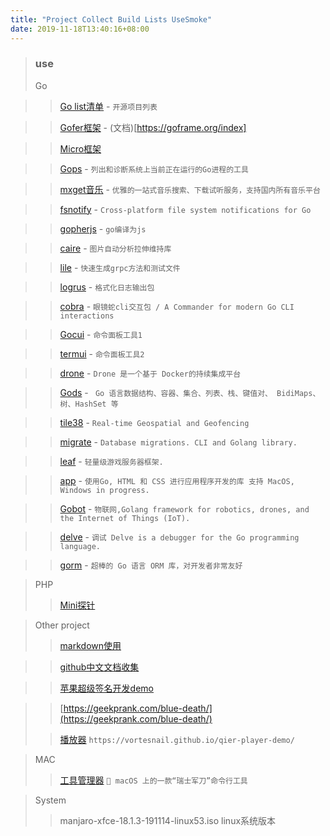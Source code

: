 ```yaml
---
title: "Project Collect Build Lists UseSmoke"
date: 2019-11-18T13:40:16+08:00
---
```


> ### use
>
> Go
> 

>> [Go list清单](https://github.com/jobbole/awesome-go-cn) - `开源项目列表`

>> [Gofer框架](https://github.com/gogf/gf) - (文档)[https://goframe.org/index]

>> [Micro框架](https://micro.mu/)

>> [Gops](https://github.com/google/gops)  - `列出和诊断系统上当前正在运行的Go进程的工具` 

>> [mxget音乐](https://github.com/winterssy/mxget)  - `优雅的一站式音乐搜索、下载试听服务，支持国内所有音乐平台` 

>> [fsnotify](https://github.com/fsnotify/fsnotify)  - `Cross-platform file system notifications for Go` 

>> [gopherjs](https://pkg.go.dev/mod/github.com/gopherjs/gopherjs) - `go编译为js`

>> [caire](https://github.com/esimov/caire) - `图片自动分析拉伸维持库`

>> [lile](https://github.com/lileio/lile) - `快速生成grpc方法和测试文件`

>> [logrus](https://github.com/sirupsen/logrus) - `格式化日志输出包`

>> [cobra](https://github.com/spf13/cobra) - `眼镜蛇cli交互包 / A Commander for modern Go CLI interactions`

>> [Gocui](https://github.com/jroimartin/Gocui) - `命令面板工具1`

>> [termui](https://github.com/gizak/termui) - `命令面板工具2`

>> [drone](https://github.com/drone/drone) - `Drone 是一个基于 Docker的持续集成平台`

>> [Gods](https://github.com/emirpasic/Gods) - ` Go 语言数据结构、容器、集合、列表、栈、键值对、 BidiMaps、树、HashSet 等`

>> [tile38](https://github.com/tidwall/tile38) - `Real-time Geospatial and Geofencing `

>> [migrate](https://github.com/mattes/migrate) - `Database migrations. CLI and Golang library.`

>> [leaf](https://github.com/name5566/leaf) - `轻量级游戏服务器框架.`

>> [app](https://github.com/maxence-charriere/app) - `使用Go, HTML 和 CSS 进行应用程序开发的库 支持 MacOS, Windows in progress.`

>> [Gobot](https://github.com/hybridgroup/Gobot) - `物联网,Golang framework for robotics, drones, and the Internet of Things (IoT).`

>> [delve](https://github.com/go-delve/delve) - `调试 Delve is a debugger for the Go programming language.`

>> [gorm](https://github.com/jinzhu/gorm) - `超棒的 Go 语言 ORM 库，对开发者非常友好`


> PHP
>
>> [Mini探针](/tool/php/mini-x.php)

> Other project 
>
>>  [markdown使用 ](https://markdown.tw/) 

>>  [github中文文档收集](https://github.com/0voice/from_coder_to_expert) 

>>  [苹果超级签名开发demo](https://github.com/iizvv/its/blob/master/apple.py)

>>  [https://geekprank.com/blue-death/](https://geekprank.com/blue-death/)
>
>>  [播放器](https://github.com/vortesnail/qier-player) `https://vortesnail.github.io/qier-player-demo/`


> MAC
>
>> [工具管理器](https://github.com/rgcr/m-cli) ` macOS 上的一款“瑞士军刀”命令行工具`

> System
>
>>  manjaro-xfce-18.1.3-191114-linux53.iso   linux系统版本